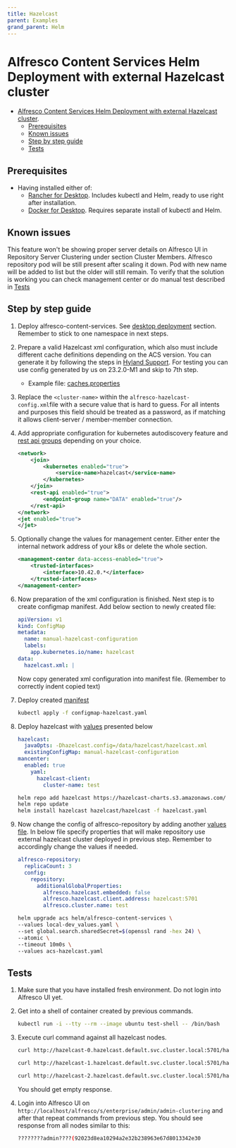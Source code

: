 ```yaml
---
title: Hazelcast
parent: Examples
grand_parent: Helm
---
```


# Alfresco Content Services Helm Deployment with external Hazelcast cluster

- [Alfresco Content Services Helm Deployment with external Hazelcast
  cluster](#alfresco-content-services-helm-deployment-with-external-hazelcast-cluster).
  - [Prerequisites](#prerequisites)
  - [Known issues](#known-issues)
  - [Step by step guide](#step-by-step-guide)
  - [Tests](#tests)

## Prerequisites

- Having installed either of:
  - [Rancher for Desktop](https://rancherdesktop.io/). Includes kubectl and
    Helm, ready to use right after installation.
  - [Docker for Desktop](https://docs.docker.com/desktop/). Requires separate
    install of kubectl and Helm.

## Known issues

  This feature won't be showing proper server details on Alfresco UI in
  Repository Server Clustering under section Cluster Members. Alfresco
  repository pod will be still present after scaling it down. Pod with new name
  will be added to list but the older will still remain. To verify that the
  solution is working you can check management center or do manual test described
  in [Tests](#tests)

## Step by step guide

1. Deploy alfresco-content-services. See [desktop deployment](../desktop-deployment.md) section. Remember to stick to one
   namespace in next steps.

2. Prepare a valid Hazelcast xml configuration, which also must include
   different cache definitions depending on the ACS version. You can generate it
   by following the steps in [Hyland Support][external-hazelcast].
   For testing you can use config generated by us on 23.2.0-M1 and skip to 7th
   step.
    - Example file:
      [caches.properties](https://github.com/Alfresco/alfresco-community-repo/blob/master/repository/src/main/resources/alfresco/caches.properties)

3. Replace the `<cluster-name>` within the `alfresco-hazelcast-config.xml`file
   with a secure value that is hard to guess. For all intents and purposes this
   field  should be treated as a password, as if matching it allows
   client-server / member-member connection.

4. Add appropriate configuration for kubernetes autodiscovery feature and [rest
   api
   groups](https://docs.hazelcast.com/hazelcast/5.3/maintain-cluster/rest-api#using-rest-endpoint-groups)
   depending on your choice.

    ```xml
    <network>
        <join>
            <kubernetes enabled="true">
                <service-name>hazelcast</service-name>
            </kubernetes>
        </join>
        <rest-api enabled="true">
            <endpoint-group name="DATA" enabled="true"/>
        </rest-api>
    </network>
    <jet enabled="true">
    </jet>
    ```

5. Optionally change the values for management center. Either enter the internal
   network address of your k8s or delete the whole section.

    ```xml
    <management-center data-access-enabled="true">
        <trusted-interfaces>
            <interface>10.42.0.*</interface>
        </trusted-interfaces>
    </management-center>
    ```

6. Now preparation of the xml configuration is finished. Next step is to create
   configmap manifest. Add below section to newly created file:

    ```yaml
    apiVersion: v1
    kind: ConfigMap
    metadata:
      name: manual-hazelcast-configuration
      labels:
        app.kubernetes.io/name: hazelcast
    data:
      hazelcast.xml: |
    ```

    Now copy generated xml configuration into manifest file. (Remember to
    correctly indent copied text)

7. Deploy created [manifest](https://github.com/Alfresco/acs-deployment/blob/master/docs/helm/examples/external-hazelcast_files/configmap-hazelcast.yaml)

    ```bash
    kubectl apply -f configmap-hazelcast.yaml
    ```

8. Deploy hazelcast with [values](https://github.com/Alfresco/acs-deployment/blob/master/docs/helm/examples/external-hazelcast_files/hazelcast.yaml)
   presented below

    ```yaml
    hazelcast:
      javaOpts: -Dhazelcast.config=/data/hazelcast/hazelcast.xml
      existingConfigMap: manual-hazelcast-configuration
    mancenter:
      enabled: true
        yaml:
          hazelcast-client:
            cluster-name: test
    ```

    ```bash
    helm repo add hazelcast https://hazelcast-charts.s3.amazonaws.com/
    helm repo update
    helm install hazelcast hazelcast/hazelcast -f hazelcast.yaml
    ```

9. Now change the config of alfresco-repository by adding another [values
   file](https://github.com/Alfresco/acs-deployment/blob/master/docs/helm/examples/external-hazelcast_files/acs-hazelcast.yaml). In below file specify
   properties that will make repository use external hazelcast cluster deployed
   in previous step. Remember to accordingly change the values if needed.

    ```yaml
    alfresco-repository:
      replicaCount: 3
      config:
        repository:
          additionalGlobalProperties:
            alfresco.hazelcast.embedded: false
            alfresco.hazelcast.client.address: hazelcast:5701
            alfresco.cluster.name: test
    ```

    ```bash
    helm upgrade acs helm/alfresco-content-services \
    --values local-dev_values.yaml \
    --set global.search.sharedSecret=$(openssl rand -hex 24) \
    --atomic \
    --timeout 10m0s \
    --values acs-hazelcast.yaml
    ```

## Tests

1. Make sure that you have installed fresh environment. Do not login into
   Alfresco UI yet.

2. Get into a shell of container created by previous commands.

    ```bash
    kubectl run -i --tty --rm --image ubuntu test-shell -- /bin/bash
    ```

3. Execute curl command against all hazelcast nodes.

    ```bash
    curl http://hazelcast-0.hazelcast.default.svc.cluster.local:5701/hazelcast/rest/maps/cache.usernameToTicketIdCache/admin -o -
    ```

    ```bash
    curl http://hazelcast-1.hazelcast.default.svc.cluster.local:5701/hazelcast/rest/maps/cache.usernameToTicketIdCache/admin -o -
    ```

    ```bash
    curl http://hazelcast-2.hazelcast.default.svc.cluster.local:5701/hazelcast/rest/maps/cache.usernameToTicketIdCache/admin -o -
    ```

    You should get empty response.

4. Login into Alfresco UI on
   `http://localhost/alfresco/s/enterprise/admin/admin-clustering` and after
   that repeat commands from previous step. You should see response from all
   nodes similar to this:

    ```bash
    ????????admin????(92023d8ea10294a2e32b238963e67d8013342e30
    ```

[external-hazelcast]: https://support.hyland.com/r/Alfresco/Alfresco-Content-Services/23.4/Alfresco-Content-Services/Administer/High-availability-features/Clustering/Set-up-repository-server-cluster/Set-up-repository-clustering-via-external-Hazelcast
